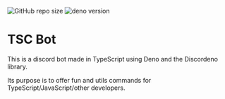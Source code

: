 ![GitHub repo size](https://img.shields.io/github/repo-size/Ayfri/tsc)
![deno version](https://img.shields.io/badge/deno-^1.5.1-grey?logo=deno)

# TSC Bot
This is a discord bot made in TypeScript using Deno and the Discordeno library.

Its purpose is to offer fun and utils commands for TypeScript/JavaScript/other developers.
